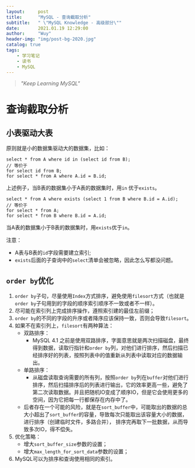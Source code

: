 ```yaml
---
layout:     post
title:      "MySQL - 查询截取分析"
subtitle:   " \"MySQL Knowledge - 高级部分\""
date:       2021.01.19 12:29:00
author:     "Wuy"
header-img: "img/post-bg-2020.jpg"
catalog: true
tags:
    - 学习笔记
    - 读书
    - MySQL
---
```


> *"Keep Learning MySQL"*

# 查询截取分析

## 小表驱动大表

原则就是小的数据集驱动大的数据集，比如：

```mysql
select * from A where id in (select id from B);
// 等价于
for select id from B;
for select * from A where A.id = B.id;
```

上述例子，当B表的数据集小于A表的数据集时，用`in` 优于`exists`。

```mysql
select * from A where exists (select 1 from B where B.id = A.id);
// 等价于
for select * from A;
for select * from B where B.id = A.id;
```

当A表的数据集小于B表的数据集时，用`exists`优于`in`。

注意：

- A表与B表的`id`字段需要建立索引;
- `exists`后面的子查询中的`select`清单会被忽略，因此怎么写都没问题。

## `order by`优化

1. `order by`子句，尽量使用`Index`方式排序，避免使用`filesort`方式（也就是`order by`子句用到的字段的顺序索引顺序不一致或者不一样）。
2. 尽可能在索引列上完成排序操作，遵照索引建的最佳左前缀；
3. `order by`的不同的字段的升序或者降序应该保持一致，否则会导致`filesort`。
4. 如果不在索引列上，`filesort`有两种算法：
   - 双路排序：
     - MySQL 4.1 之前是使用双路排序，字面意思就是两次扫描磁盘，最终得到数据，读取行指针和`order by`列，对他们进行排序，然后扫描已经排序好的列表，按照列表中的值重新从列表中读取对应的数据输出。
   - 单路排序：
     - 从磁盘读取查询需要的所有列，按照`order by`列在`buffer`对他们进行排序，然后扫描排序后的列表进行输出，它的效率更高一些，避免了第二次读取数据。并且把随机IO变成了顺序IO，但是它会使用更多的空间，因为它把每一行都保存在内存中了。
   - 后者存在一个可能的风险，就是在`sort_buffer`中，可能取出的数据的总大小超出了`sort_buffer`的容量，导致每次只能取出该容量大小的数据，进行排序（创建临时文件，多路合并）， 排序完再取下一批数据，从而导致多次IO，得不偿失。
5. 优化策略：
   - 增大`sort_buffer_size`参数的设置；
   - 增大`max_length_for_sort_data`参数的设置；
6. MySQL可以为排序和查询使用相同的索引。



















































